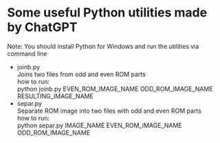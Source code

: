 # Some useful Python utilities made by ChatGPT
Note: You should install Python for Windows and run the utilities via command line

* joinb.py\
  Joins two files from odd and even ROM parts\
  how to run:\
  python joinb.py EVEN_ROM_IMAGE_NAME ODD_ROM_IMAGE_NAME RESULTING_IMAGE_NAME
* separ.py\
  Separate ROM image into two files with odd and even ROM parts\
  how to run:\
  python separ.py IMAGE_NAME EVEN_ROM_IMAGE_NAME ODD_ROM_IMAGE_NAME 
